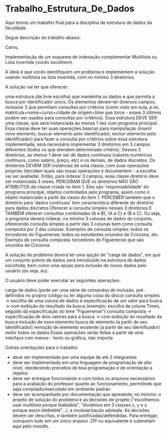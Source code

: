 # Trabalho_Estrutura_De_Dados
Aqui temos um trabalho final para a disciplina de estrutura de dados da faculdade.

Segue descrição do trabalho abaixo:

Caros,

Implementação de um esquema de indexação complementar Multilista ou Lista Invertida (vocês escolhem).

A ideia é que vocês identifiquem um problema e implementem a solução usando multilista ou lista invertida, com no mínimo 3 diretórios.

A solução vai ter que oferecer:

uma estrutura (de livre escolha) que mantenha os dados e que permita a busca por identificador único. Os elementos devem ter diversos campos, inclusive 3 que permitam consultas por critérios (como visto em aula, p.ex, matrícula+nome+curso+cidade de origem+time que torce - esses 3 últimos podem ser usados para consultas por critérios). Essa estrutura DEVE SER uma classe, que será instanciada ao menos 1 vez num programa principal. Essa classe deve ter suas operações básicas para manipulação (inserir novo elemento, buscar elemento pelo identificador, excluir elemento pelo identificador)
para fazer a consulta por critérios sobre essa estrutura implementada, será necessário implementar 3 diretórios em 3 campos diferentes (todos os que atendem determinado critério). Desses 3 diretórios, ao menos 1 deve ser de dados contínuos (valores numéricos contínuos, como salário, preço, etc) e os demais, de dados discretos.
Os diretórios DEVEM SER instâncias de uma classe, com suas operações próprias (decidam quais são essas operações e documentem - a escolha vai ser avaliada). Então, para indexar 3 campos, essa classe diretório deve ser instanciada 3 vezes. PERCEBAM QUE os diretórios NÃO SÃO ATRIBUTOS da classe criada no item 1. Eles são 'responsabilidade' do programa principal, objetos controlados pelo programa, assim como o objeto instanciado a partir da classe do item 1.
PERCEBER também que o diretório para 'dados contínuos' tem característica diferente do diretório para dados discretos
Oferecer a consulta simples nesses 3 diretórios E TAMBÉM oferecer consultas combinadas (A e B), (A e C) e (B e C). Ou seja, o programa deverá indexar, no mínimo 3 colunas de dados do conjunto, oferecendo consulta simples a partir das 3 colunas bem como consulta composta por 2 das colunas.
Exemplos de consulta simples: todos os torcedores do Figueirense; todos os estudantes oriundos de Criciúma, etc.
Exemplo de consulta composta: torcedores do Figueirense que são oriundos de Criciúma.

A solução do problema deverá ter uma opção de "carga de dados", em que um conjunto prévio de dados será introduzido na estrutura de dados escolhida, bem como uma opção para inclusão de novos dados pelo usuário (ou seja, eu).

O usuário deve poder executar as seguintes operações:

carga de dados (pode ser uma série de comandos de inclusão, pré-definidos no próprio código ou ler alguma coisa do disco)
consulta simples -> escolha de uma coluna de dados e especificação de um valor para busca -> com exibição do resultado da busca (exemplo: escolha da coluna Times, seguido da especificação do time "Figueirense")
consulta composta -> especificação de dois valores para a busca -> com exibição do resultado da busca
inclusão de novo elemento
busca de elemento (a partir de seu identificador)
remoção de elemento existente (a partir de seu identificador)
exibir todos os dados
Essas operações serão feitas a partir de uma interface com menus - texto ou gráfica, não importa

Outras orientações para o trabalho:

- deve ser implementado por uma equipe de até 2 integrantes
- deve ser implementado em uma linguagem de programação de alto nível, obedecendo preceitos de boa programação e de orientação a objetos
- deve ser entregue funcionando e com todos os arquivos necessários para a avaliação do professor quanto ao funcionamento, permitindo que seja compilado/executado em ambiente padrão
- deve ser acompanhado por documentação que apresente, no mínimo: o projeto de solução do problema e as decisões de projeto ("escolhemos usar multilista porque blablabla", "dividimos em 3 classes x, y e z porque assim blebleblé"...), a modularização adotada. As decisões devem ser descritas, e também justificadas/defendidas.
Para entregar, coloquem tudo em um único arquivo .ZIP ou equivalente e submetam aqui pelo moodle.
